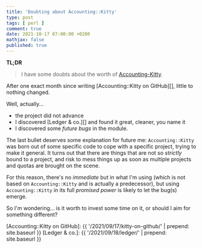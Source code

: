 ```yaml
---
title: 'Doubting about Accounting::Kitty'
type: post
tags: [ perl ]
comment: true
date: 2021-10-17 07:00:00 +0200
mathjax: false
published: true
---
```


**TL;DR**

> I have some doubts about the worth of [Accounting-Kitty][].

After one exact month since writing [Accounting::Kitty on GitHub][],
little to nothing changed.

Well, actually...

- the project did not advance
- I discovered [Ledger & co.][] and found it great, cleaner, you name it
- I discovered some *future bugs* in the module.

The last bullet deserves some explanation for future me:
`Accounting::Kitty` was born out of some specific code to cope with a
specific project, trying to make it general. It turns out that there are
things that are not so *strictly* bound to a project, and risk to mess
things up as soon as multiple projects and quotas are brought on the
scene.

For this reason, there's no *immediate* but in what I'm using (which is
not based on `Accounting::Kitty` and is actually a predecessor), but
using `Accounting::Kitty` in its full *promised power* is likely to let
the bug(s) emerge.

So I'm wondering... is it worth to invest some time on it, or should I
aim for something different?


[Perl]: https://www.perl.org/
[Raku]: https://raku.org/
[Accounting-Kitty]: https://github.com/polettix/Accounting-Kitty
[Accounting::Kitty on GitHub]: {{ '/2021/09/17/kitty-on-github/' | prepend: site.baseurl }}
[Ledger & co.]: {{ '/2021/09/18/ledger/' | prepend: site.baseurl }}
